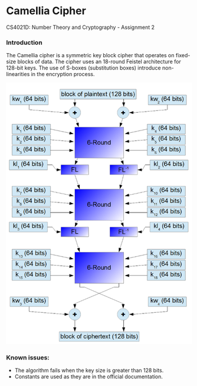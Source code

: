 # Camellia Cipher
CS4021D: Number Theory and Cryptography - Assignment 2

### Introduction

The Camellia cipher is a symmetric key block cipher that operates on fixed-size blocks of data. The cipher uses an 18-round Feistel architecture for 128-bit keys. The use of S-boxes (substitution boxes) introduce non-linearities in the encryption process.

![Feistel Network](/feistel.png)

### Known issues:
- The algorithm fails when the key size is greater than 128 bits.  
- Constants are used as they are in the official documentation.


